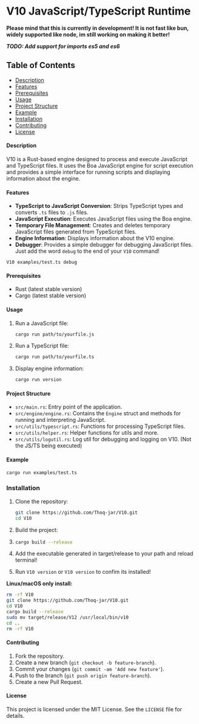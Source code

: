 # V10 JavaScript/TypeScript Runtime
**Please mind that this is currently in development! It is not fast like bun, widely supported like node, im still working on making it better!**
 

***TODO: Add support for imports es5 and es6***

## Table of Contents
- [Description](#description)
- [Features](#features)
- [Prerequisites](#prerequisites)
- [Usage](#usage)
- [Project Structure](#project-structure)
- [Example](#example)
- [Installation](#installation)
- [Contributing](#contributing)
- [License](#license)

#### Description
V10 is a Rust-based engine designed to process and execute JavaScript and TypeScript files. It uses the Boa JavaScript engine for script execution and provides a simple interface for running scripts and displaying information about the engine.

#### Features
- **TypeScript to JavaScript Conversion**: Strips TypeScript types and converts `.ts` files to `.js` files.
- **JavaScript Execution**: Executes JavaScript files using the Boa engine.
- **Temporary File Management**: Creates and deletes temporary JavaScript files generated from TypeScript files.
- **Engine Information**: Displays information about the V10 engine.
- **Debugger**: Provides a simple debugger for debugging JavaScript files. Just add the word `debug` to the end of your `V10` command!
```shell
V10 examples/test.ts debug
```

#### Prerequisites
- Rust (latest stable version)
- Cargo (latest stable version)

#### Usage
1. Run a JavaScript file:
   ```sh
   cargo run path/to/yourfile.js
   ```

2. Run a TypeScript file:
   ```sh
   cargo run path/to/yourfile.ts
   ```

3. Display engine information:
   ```sh
   cargo run version
   ```

#### Project Structure
- `src/main.rs`: Entry point of the application.
- `src/engine/engine.rs`: Contains the `Engine` struct and methods for running and interpreting JavaScript.
- `src/utils/typescript.rs`: Functions for processing TypeScript files.
- `src/utils/helper.rs`: Helper functions for utils and more.
- `src/utils/logutil.rs`: Log util for debugging and logging on V10. (Not the JS/TS being executed)


#### Example
```sh
cargo run examples/test.ts
```

### Installation
1. Clone the repository:
   ```sh
   git clone https://github.com/Thoq-jar/V10.git
   cd V10
    ```
2. Build the project:
3. ```sh
   cargo build --release
   ```
4. Add the executable generated in target/release to your path and reload terminal!

5. Run `V10 version` or `V10 version` to confim its installed!

**Linux/macOS only install:**
```sh
rm -rf V10
git clone https://github.com/Thoq-jar/V10.git
cd V10
cargo build --release
sudo mv target/release/V12 /usr/local/bin/v10
cd ..
rm -rf V10
```

#### Contributing
1. Fork the repository.
2. Create a new branch (`git checkout -b feature-branch`).
3. Commit your changes (`git commit -am 'Add new feature'`).
4. Push to the branch (`git push origin feature-branch`).
5. Create a new Pull Request.

#### License
This project is licensed under the MIT License. See the `LICENSE` file for details.

